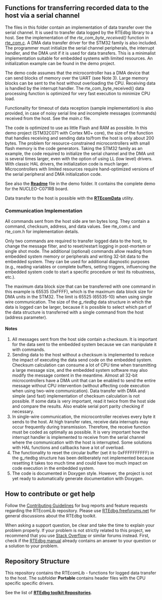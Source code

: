 ## Functions for transferring recorded data to the host via a serial channel

The files in this folder contain an implementation of data transfer over the serial channel. It is used to transfer data logged by the RTEdbg library to a host. See the implementation of the *rte_com_byte_received()* function in [rte_com.c](./rte_com.c). A DMA data transfer driver for the STM32 family is also included. The programmer must initialize the serial channel peripherals, the interrupt handler, and the DMA unit if it is used for data transfers. This is a minimalist implementation suitable for embedded systems with limited resources.
An initialization example can be found in the demo project.

The demo code assumes that the microcontroller has a DMA device that can send blocks of memory over the UART (see Note 3). Large memory blocks can be sent to the host without overloading the CPU. Receiving data is handled by the interrupt handler. The rte_com_byte_received() data processing function is optimized for very fast execution to minimize CPU load.

Functionality for timeout of data reception (sample implementation) is also provided, in case of noisy serial line and incomplete messages (commands) received from the host. See the *main.c* file.

The code is optimized to use as little Flash and RAM as possible. In this demo project (STM32C071 with Cortex M0+ core), the size of the function that handles receiving and sending data to/from the host is only about 200 bytes. The problem for resource-constrained microcontrollers with small flash memory is the code generators. Taking the STM32 family as an example, the code required to initialize the serial channel and the DMA unit is several times larger, even with the option of using LL (low level) drivers. With classic HAL drivers, the initialization code is much larger. Microcontrollers with limited resources require hand-optimized versions of the serial peripheral and DMA initialization code.

See also the **[Readme](https://github.com/RTEdbg/RTEcomLib_NUCLEO_C071RB_Demo/blob/master/README.md)** file in the demo folder. It contains the complete demo for the NUCLEO-C071RB board.

Data transfer to the host is possible with the **[RTEcomData](https://github.com/RTEdbg/RTEcomData)** utility.

### Communication Implementation
All commands sent from the host side are ten bytes long. They contain a command, checksum, address, and data values. See rte_com.c and rte_com.h for implementation details.

Only two commands are required to transfer logged data to the host, to change the message filter, and to reset/restart logging in post-mortem or single shot mode. The additional (optional) commands allow reading from embedded system memory or peripherals and writing 32-bit data to the embedded system. They can be used for additional diagnostic purposes (e.g., reading variables or complete buffers, setting triggers, influencing the embedded system code to start a specific procedure or test its robustness, etc.).

The maximum data block size that can be transferred with one command in this example is 65535 (0xFFFF), which is the maximum data block size for DMA units in the STM32. The limit is 65525 (65535-10) when using single wire communication. The size of the *g_rtedbg* data structure in which the data is logged can be larger, because it is possible to select which part of the data structure is transferred with a single command from the host (address parameter).

#### Notes
1. All messages sent from the host side contain a checksum. It is important for the data sent to the embedded system because we can manipulate it with commands.
2. Sending data to the host without a checksum is implemented to reduce the impact of executing the data send code on the embedded system. Checksum calculation can consume a lot of CPU time when transmitting a large message size, and the embedded system software may also modify the message content in the meantime. Almost all 32-bit microcontrollers have a DMA unit that can be enabled to send the entire message without CPU intervention (without affecting code execution when using two-wire communication). Data transfer with DMA and simple (and fast) implementation of checksum calculation is not possible. If some data is very important, read it twice from the host side and compare the results. Also enable serial port parity checking if necessary.
3. In single-wire communication, the microcontroller receives every byte it sends to the host. At high transfer rates, receive data interrupts may occur frequently during transmission. Therefore, the receive function must be coded as optimally as possible. It is very important how the interrupt handler is implemented to receive from the serial channel where the communication with the host is interrupted. Some solutions with HAL functions and callbacks have a lot of overload.
4. The functionality to reset the circular buffer (set it to 0xFFFFFFFFFF) in the g_rtedbg structure has been deliberately not implemented because resetting it takes too much time and could have too much impact on code execution in the embedded system.
5. The code is documented in Doxygen style. However, the project is not yet ready to automatically generate documentation with Doxygen.

## How to contribute or get help
Follow the [Contributing Guidelines](https://github.com/RTEdbg/RTEdbg/blob/master/docs/CONTRIBUTING.md) for bug reports and feature requests regarding the RTEcomLib repository. 
Please use [RTEdbg.freeforums.net](https://rtedbg.freeforums.net/) for general discussions about the RTEdbg toolkit.

When asking a support question, be clear and take the time to explain your problem properly. If your problem is not strictly related to this project, we recommend that you use [Stack Overflow](https://stackoverflow.com/) or similar forums instead. First, check if the [RTEdbg manual](https://github.com/RTEdbg/RTEdbg/releases/download/Documentation/RTEdbg.library.and.tools.manual.pdf) already contains an answer to your question or a solution to your problem.

## Repository Structure
This repository contains the RTEcomLib - functions for logged data transfer to the host. The subfolder **Portable** contains header files with the CPU specific specific drivers.

See the list of **[RTEdbg toolkit Repositories](https://github.com/RTEdbg/RTEdbg/blob/master/README.md#Repository-Structure)**.
